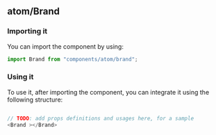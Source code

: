 ## atom/Brand

<!-- TODO: add a description here! -->

### Importing it

You can import the component by using:

```js
import Brand from "components/atom/brand";
```

### Using it

To use it, after importing the component, you can integrate it using the following structure:

```js

// TODO: add props definitions and usages here, for a sample
<Brand ></Brand>

```